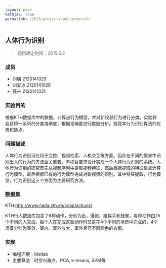 ```yaml
---
layout: page
mathjax: true
permalink: /2015/projects/p02/proposal/
---
```


## 人体行为识别

> 题目确定时间：2015.6.2

### 成员

- 刘瑀 2120141029
- 刘夏冰 2120141028
- 聂卉 2120141031

### 实验目的

根据KTH数据库中的数据，计算出行为模型，并对新视频行为进行分类。实验将会获得一系列的分类准确度，根据准确度进行数据分析。探究本行为识别算法的优势和缺点。

### 问题描述

人体行为识别可应用于监控、视频检索、人机交互等方面。因此在不同的情景中识别出人的行为的方法至关重要。本项目要求设计实现一个人体行为识别的系统。人体行为识别的研究首先从视频序列中提取视频特征，然后根据提取的特征信息计算行为模型，最后根据已有的行为模型完成对新视频的识别。其中特征提取，行为模型，行为识别这三个方面为主要研究方法。

### 数据集

KTH:http://www.nada.kth.se/cvap/actions/

KTH行人数据库包含了6种动作，分别为走，慢跑，跑挥手和鼓掌。每种动作由25个不同的人完成。每个人在完成这些动作时又是在4个不同的场景中完成的，4个场景分别为室外，室内，室外放大，室外且穿不同颜色的衣服。

### 实现

- 编程环境：Matlab
- 主要算法：时空兴趣点，PCA, k-means, SVM等